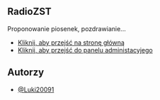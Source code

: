 ## RadioZST
Proponowanie piosenek, pozdrawianie...
- [Kliknij, aby przejść na stronę główną](https://luki20091.github.io/RadioZST)
- [Kliknij, aby przejść do panelu administacyjego](https://luki20091.github.io/RadioZST/panel)

## Autorzy
- [@Luki20091](https://www.github.com/Luki20091)
